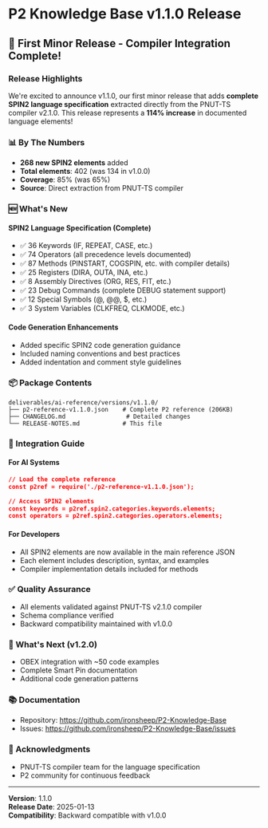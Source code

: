 # P2 Knowledge Base v1.1.0 Release

## 🎉 First Minor Release - Compiler Integration Complete!

### Release Highlights
We're excited to announce v1.1.0, our first minor release that adds **complete SPIN2 language specification** extracted directly from the PNUT-TS compiler v2.1.0. This release represents a **114% increase** in documented language elements!

### 📊 By The Numbers
- **268 new SPIN2 elements** added
- **Total elements**: 402 (was 134 in v1.0.0) 
- **Coverage**: 85% (was 65%)
- **Source**: Direct extraction from PNUT-TS compiler

### 🆕 What's New

#### SPIN2 Language Specification (Complete)
- ✅ 36 Keywords (IF, REPEAT, CASE, etc.)
- ✅ 74 Operators (all precedence levels documented)
- ✅ 87 Methods (PINSTART, COGSPIN, etc. with compiler details)
- ✅ 25 Registers (DIRA, OUTA, INA, etc.)
- ✅ 8 Assembly Directives (ORG, RES, FIT, etc.)
- ✅ 23 Debug Commands (complete DEBUG statement support)
- ✅ 12 Special Symbols (@, @@, $, etc.)
- ✅ 3 System Variables (CLKFREQ, CLKMODE, etc.)

#### Code Generation Enhancements
- Added specific SPIN2 code generation guidance
- Included naming conventions and best practices
- Added indentation and comment style guidelines

### 📦 Package Contents
```
deliverables/ai-reference/versions/v1.1.0/
├── p2-reference-v1.1.0.json    # Complete P2 reference (206KB)
├── CHANGELOG.md                 # Detailed changes
└── RELEASE-NOTES.md            # This file
```

### 🔧 Integration Guide

#### For AI Systems
```json
// Load the complete reference
const p2ref = require('./p2-reference-v1.1.0.json');

// Access SPIN2 elements
const keywords = p2ref.spin2.categories.keywords.elements;
const operators = p2ref.spin2.categories.operators.elements;
```

#### For Developers
- All SPIN2 elements are now available in the main reference JSON
- Each element includes description, syntax, and examples
- Compiler implementation details included for methods

### ✅ Quality Assurance
- All elements validated against PNUT-TS v2.1.0 compiler
- Schema compliance verified
- Backward compatibility maintained with v1.0.0

### 🚀 What's Next (v1.2.0)
- OBEX integration with ~50 code examples
- Complete Smart Pin documentation
- Additional code generation patterns

### 📚 Documentation
- Repository: https://github.com/ironsheep/P2-Knowledge-Base
- Issues: https://github.com/ironsheep/P2-Knowledge-Base/issues

### 🙏 Acknowledgments
- PNUT-TS compiler team for the language specification
- P2 community for continuous feedback

---

**Version**: 1.1.0  
**Release Date**: 2025-01-13  
**Compatibility**: Backward compatible with v1.0.0